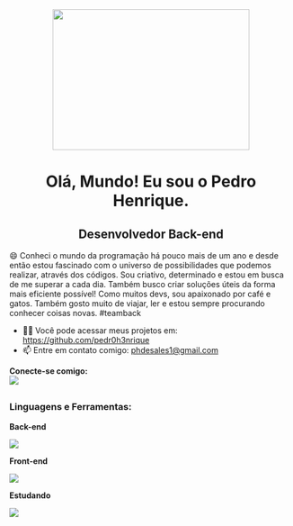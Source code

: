 <div align="center" >
<img width="350" height="250" src="https://media0.giphy.com/media/BaDsH4FpMBnqdK8J0g/giphy.gif?cid=ecf05e479hamw1e5pltoc60hy5i3040t40nqlgnlu8ifvd4h&rid=giphy.gif&ct=g">
</div>
<h1 align="center" > Olá, Mundo! Eu sou o Pedro Henrique. </h1>
<h2 align="center"> Desenvolvedor Back-end </h2>

😄 Conheci o mundo da programação há pouco mais de um ano e desde então estou fascinado com o universo de possibilidades que podemos realizar, através dos códigos. Sou criativo, determinado e estou em busca de me superar a cada dia. Também busco criar soluções úteis da forma mais eficiente possível! Como muitos devs, sou apaixonado por café e gatos. Também gosto muito de viajar, ler e estou sempre procurando conhecer coisas novas. #teamback  

- 🐱‍💻 Você pode acessar meus projetos em: https://github.com/pedr0h3nrique <br>
- 📫 Entre em contato comigo: phdesales1@gmail.com <br> 

<strong> Conecte-se comigo: <strong><br> 
<a target="_blank" href="https://www.linkedin.com/in/pedro-henrique-de-sales/"><img src="https://img.shields.io/badge/LinkedIn-0077B5?style=for-the-badge&logo=linkedin&logoColor=white"></a>
##
<div>
  <h3> Linguagens e Ferramentas: </h3>
  
  <strong>Back-end</strong><br>
  
  <a target="_blank"><img src="https://skills.thijs.gg/icons?i=js,nodejs,express,postegresql"></a>  

  <strong>Front-end</strong><br>
  
  <a target="_blank"><img src="https://skills.thijs.gg/icons?i=html,css,js,react"></a>  
  
  <strong>Estudando</strong><br>
  
  <a target="_blank"><img src="https://skills.thijs.gg/icons?i=ts,nestjs"></a>  
</div>   
 

